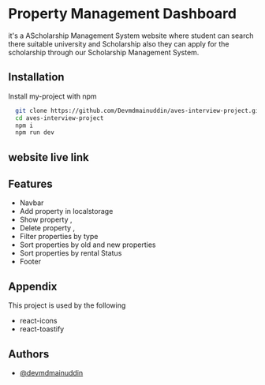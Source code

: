 
# Property Management Dashboard

it's a AScholarship Management System website
where student can search there suitable university and Scholarship also they can
apply for the scholarship through our Scholarship Management System.



## Installation

Install my-project with npm

```bash
  git clone https://github.com/Devmdmainuddin/aves-interview-project.git
  cd aves-interview-project
  npm i
  npm run dev
```
    
## website live link 




## Features

- Navbar
- Add property in localstorage
- Show property ,
- Delete property ,
-  Filter properties by type
- Sort properties by old and new properties
- Sort properties by rental Status
- Footer
 
## Appendix

This project is used by the following  

- react-icons
- react-toastify



## Authors

- [@devmdmainuddin](https://github.com/Devmdmainuddin)